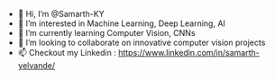 - 👋 Hi, I’m @Samarth-KY
- 👀 I’m interested in Machine Learning, Deep Learning, AI
- 🌱 I’m currently learning Computer Vision, CNNs
- 💞️ I’m looking to collaborate on innovative computer vision projects
- 📫 Checkout my Linkedin : https://www.linkedin.com/in/samarth-yelvande/

<!---  
Samarth-KY/Samarth-KY is a ✨ special ✨ repository because its `README.md` (this file) appears on your GitHub profile.
You can click the Preview link to take a look at your changes.
--->
